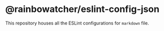 # @rainbowatcher/eslint-config-json

This repository houses all the ESLint configurations for `markdown` file.
